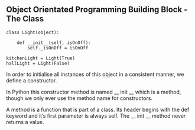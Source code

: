 ## Object Orientated Programming Building Block - The Class

```Assembly
class Light(object):

	def __init__(self, isOnOff):
		self._isOnOff = isOnOff
		
kitchenLight = Light(True)
hallLight = Light(False)
```

In order to initialise all instances of this object in a consistent manner, we define a constructor.

In Python this constructor method is named __ init __ which is a method, though we only ever use the method name for constructors.

A method is a function that is part of a class. Its header begins with the def keyword and it’s first parameter is always self. The __ init __ method never returns a value.